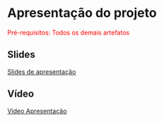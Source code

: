 # Apresentação do projeto

<span style="color:red">Pré-requisitos: Todos os demais artefatos</span>


## Slides

[Slides de apresentação](files/APRESENTACAO_FINAL_QUALIFICAE.pdf)

## Vídeo


[Video Apresentação](files/VIDEO_TIAW.mp4)
